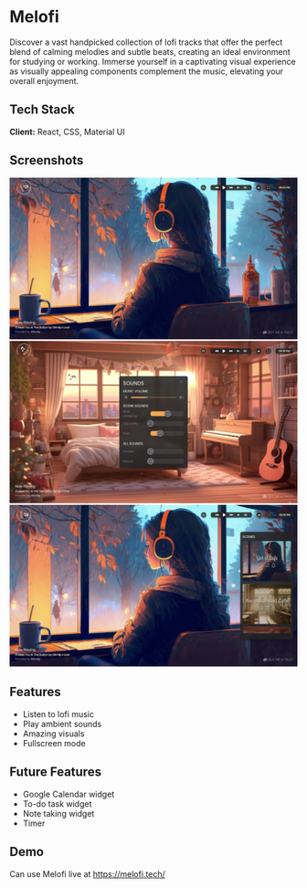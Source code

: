 
# Melofi
Discover a vast handpicked collection of lofi tracks that offer the perfect blend of calming melodies and subtle beats, creating an ideal environment for studying or working. Immerse yourself in a captivating visual experience as visually appealing components complement the music, elevating your overall enjoyment.




## Tech Stack

**Client:** React, CSS, Material UI





## Screenshots

![App Screenshot](src/assets/screenshots/screenshot1.png)
![App Screenshot](src/assets/screenshots/screenshot2.png)
![App Screenshot](src/assets/screenshots/screenshot3.png)




## Features

- Listen to lofi music
- Play ambient sounds
- Amazing visuals
- Fullscreen mode




## Future Features

- Google Calendar widget
- To-do task widget
- Note taking widget
- Timer


## Demo

Can use Melofi live at https://melofi.tech/
